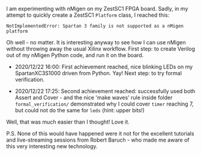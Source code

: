 I am experimenting with nMigen on my ZestSC1 FPGA board.
Sadly, in my attempt to quickly create a ZestSC1 `Platform` class,
I reached this:

    NotImplementedError: Spartan 3 family is not supported as a nMigen platform

Oh well - no matter. It is interesting anyway to see how I can use nMigen
without throwing away the usual Xilinx workflow. First step: to create Verilog
out of my nMigen Python code, and run it on the board.

- 2020/12/22 16:00: First achievement reached, nice blinking LEDs on my
SpartanXC3S1000 driven from Python. Yay! Next step: to try formal verification.

- 2020/12/22 17:25: Second achievement reached: successfully used both 
  Assert and Cover - and the nice 'make waves' rule inside folder
  `formal_verification/` demonstrated why I could cover `timer` reaching 7,
  but could not do the same for `leds` (hint: upper bits!)

Well, that was much easier than I thought! Love it.

P.S. None of this would have happened were it not for the excellent
tutorials and live-streaming sessions from Robert Baruch - who made
me aware of this very interesting new technology.
